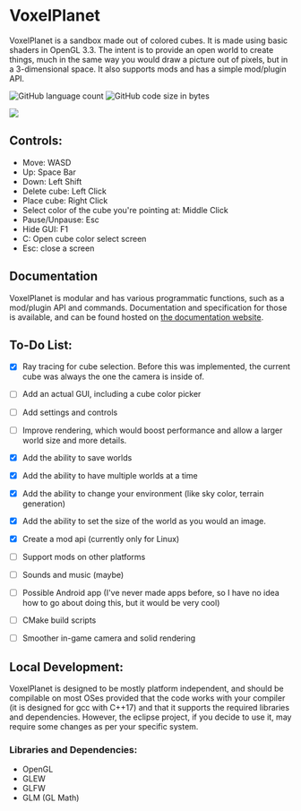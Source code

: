# VoxelPlanet

VoxelPlanet is a sandbox made out of colored cubes. It is made using basic shaders in OpenGL 3.3. The intent is to provide an open world to create things, much in the same way you would draw a picture out of pixels, but in a 3-dimensional space. It also supports mods and has a simple mod/plugin API.

![GitHub language count](https://img.shields.io/github/languages/count/CrystalVulpine/VoxelPlanet) ![GitHub code size in bytes](https://img.shields.io/github/languages/code-size/CrystalVulpine/VoxelPlanet)

![](https://i.imgur.com/CsTJFOc.png)

## Controls:

* Move: WASD
* Up: Space Bar
* Down: Left Shift
* Delete cube: Left Click
* Place cube: Right Click
* Select color of the cube you're pointing at: Middle Click
* Pause/Unpause: Esc
* Hide GUI: F1
* C: Open cube color select screen
* Esc: close a screen

## Documentation

VoxelPlanet is modular and has various programmatic functions, such as a mod/plugin API and commands. Documentation and specification for those is available, and can be found hosted on [the documentation website](https://crystalvulpine.github.io/VoxelPlanet/).

## To-Do List:

- [X] Ray tracing for cube selection. Before this was implemented, the current cube was always the one the camera is inside of.

- [ ] Add an actual GUI, including a cube color picker

- [ ] Add settings and controls

- [ ] Improve rendering, which would boost performance and allow a larger world size and more details.

- [x] Add the ability to save worlds

- [x] Add the ability to have multiple worlds at a time

- [x] Add the ability to change your environment (like sky color, terrain generation)

- [x] Add the ability to set the size of the world as you would an image.

- [x] Create a mod api (currently only for Linux)

- [ ] Support mods on other platforms

- [ ] Sounds and music (maybe)

- [ ] Possible Android app (I've never made apps before, so I have no idea how to go about doing this, but it would be very cool)

- [ ] CMake build scripts

- [ ] Smoother in-game camera and solid rendering

## Local Development:

VoxelPlanet is designed to be mostly platform independent, and should be compilable on most OSes provided that the code works with your compiler (it is designed for gcc with C++17) and that it supports the required libraries and dependencies. However, the eclipse project, if you decide to use it, may require some changes as per your specific system.

### Libraries and Dependencies:

* OpenGL
* GLEW
* GLFW
* GLM (GL Math)
